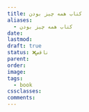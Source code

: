 ```yaml
---
title: کتاب همه چیز بودن
aliases:
  - کتاب همه چیز بودن
date: 
lastmod: 
draft: true
status: ❌ناقص
parent: 
order: 
image: 
tags:
  - book
cssclasses: 
comments:
---
```

